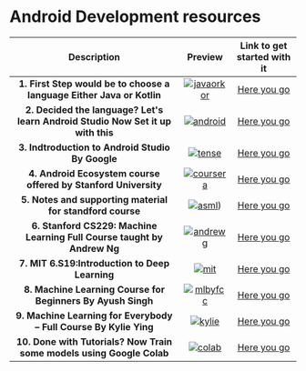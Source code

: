 
# Android Development resources

|Description | Preview   | Link to get started  with it  |
| :------------: | :------------: | :------------: |
|   **1. First Step would be to choose a language Either Java or Kotlin** | <center> [![javaorkor](https://img.youtube.com/vi/ZeZdHUf2k8o/mqdefault.jpg "javaorkot")](https://www.youtube.com/watch?v=ZeZdHUf2k8o&ab_channel=CodyEngel) </center>  | [Here you go](https://www.youtube.com/watch?v=ZeZdHUf2k8o&ab_channel=CodyEngel)
| **2. Decided the language? Let's learn Android Studio Now Set it up with this** | <center>  [![android](https://img.youtube.com/vi/4M0hNugPJV8/mqdefault.jpg "android")](https://www.youtube.com/watch?v=4M0hNugPJV8&ab_channel=RahulPandey "android") </center> | [Here you go](https://www.youtube.com/watch?v=4M0hNugPJV8&ab_channel=RahulPandey)
| **3. Indtroduction to Android Studio By Google**| <center> [![tense](https://img.youtube.com/vi/kMI2jy-WlGM/mqdefault.jpg "tense")](https://google-developer-training.github.io/android-developer-fundamentals-course-concepts-v2/unit-1-get-started/lesson-1-build-your-first-app/1-0-c-introduction-to-android/1-0-c-introduction-to-android.html) </center> | [Here you go](https://google-developer-training.github.io/android-developer-fundamentals-course-concepts-v2/unit-1-get-started/lesson-1-build-your-first-app/1-0-c-introduction-to-android/1-0-c-introduction-to-android.html)
| **4. Android Ecosystem course offered by Stanford University**| <center> [![coursera](https://img.youtube.com/vi/xZEaFcn5WrE/mqdefault.jpg "coursera")](https://www.youtube.com/playlist?list=PL7NYbSE8uaBDcLkbXsQADdvBnVbavonGn)</center> | [Here you go](https://www.youtube.com/playlist?list=PL7NYbSE8uaBDcLkbXsQADdvBnVbavonGn)
| **5. Notes and supporting material for standford course** | <center> [![asml](https://img.youtube.com/vi/xZEaFcn5WrE/mqdefault.jpg "asml")](https://piazza.com/class_profile/get_resource/ktlu0ly5db84bb/kubkxvhvj8g66m))</center> | [Here you go](https://piazza.com/class_profile/get_resource/ktlu0ly5db84bb/kubkxvhvj8g66m)
| **6. Stanford CS229: Machine Learning Full Course taught by Andrew Ng**| <center> [![andrewg](https://i.ytimg.com/vi/jGwO_UgTS7I/mqdefault.jpg "andrewg ")](https://www.youtube.com/playlist?list=PLoROMvodv4rMiGQp3WXShtMGgzqpfVfbU)</center> | [Here you go](https://www.youtube.com/playlist?list=PLoROMvodv4rMiGQp3WXShtMGgzqpfVfbU)
| **7. MIT 6.S19:Introduction to Deep Learning**| <center> [![mit](https://i.ytimg.com/vi/7sB052Pz0sQ/mqdefault.jpg "mit")](https://www.youtube.com/playlist?list=PLtBw6njQRU-rwp5__7C0oIVt26ZgjG9NI)</center> | [Here you go](https://www.youtube.com/playlist?list=PLtBw6njQRU-rwp5__7C0oIVt26ZgjG9NI)
| **8. Machine Learning Course for Beginners By Ayush Singh**| <center> [![mlbyfcc](https://i.ytimg.com/vi/NWONeJKn6kc/mqdefault.jpg "mlbyfcc")](https://www.youtube.com/watch?v=NWONeJKn6kc&ab_channel=freeCodeCamp.org)</center> | [Here you go](https://www.youtube.com/watch?v=NWONeJKn6kc&ab_channel=freeCodeCamp.org)
| **9. Machine Learning for Everybody – Full Course By Kylie Ying**| <center> [![kylie](https://i.ytimg.com/vi/i_LwzRVP7bg/mqdefault.jpg "kylie")](https://www.youtube.com/watch?v=i_LwzRVP7bg&ab_channel=freeCodeCamp.org)</center> | [Here you go](https://www.youtube.com/watch?v=i_LwzRVP7bg&ab_channel=freeCodeCamp.org)
| **10. Done with Tutorials? Now Train some models using Google Colab**| <center> [![colab](https://i.ytimg.com/vi/FXBEW5YeD_E/mqdefault.jpg "colab")](https://colab.research.google.com/)</center> | [Here you go](https://colab.research.google.com/)
